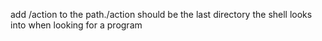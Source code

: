 add /action to the path./action should be the last directory the shell looks into when looking for a program
